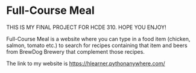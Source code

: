 # Full-Course Meal

THIS IS MY FINAL PROJECT FOR HCDE 310. HOPE YOU ENJOY!

Full-Course Meal is a website where you can type in a food item (chicken, salmon, tomato etc.) to search for recipes containing that item and beers from BrewDog Brewery that complement those recipes.

The link to my website is https://hlearner.pythonanywhere.com/
